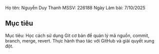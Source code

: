 Họ tên: Nguyễn Duy Thanh
MSSV: 226188
Ngày Làm bài: 7/10/2025
## Mục tiêu
Mục tiêu: Học cách sử dụng Git cơ bản để quản lý mã nguồn, commit, branch, merge, revert. Thực hành thao tác với GitHub và giải quyết xung đột.
